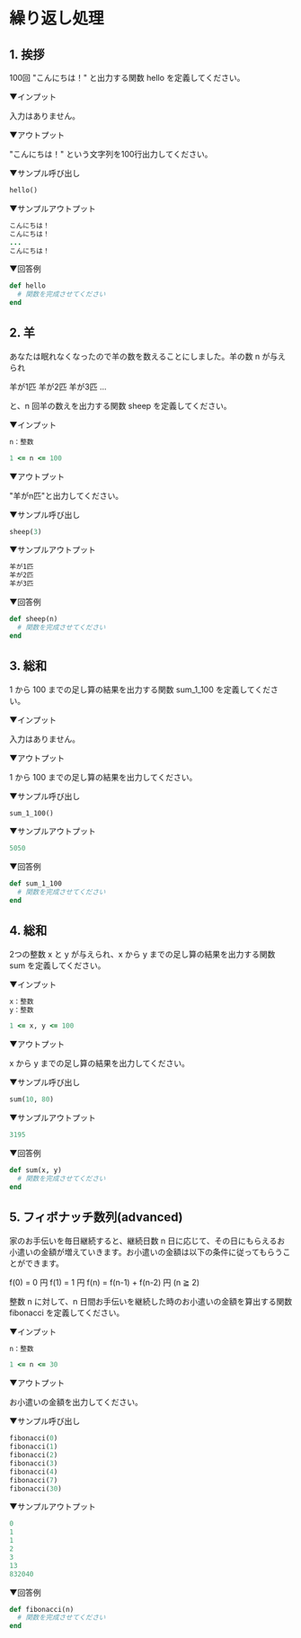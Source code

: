 # 繰り返し処理

## 1. 挨拶

100回 "こんにちは！" と出力する関数 hello を定義してください。

▼インプット

入力はありません。

▼アウトプット

"こんにちは！" という文字列を100行出力してください。

▼サンプル呼び出し

```ruby
hello()
```

▼サンプルアウトプット

```ruby
こんにちは！
こんにちは！
...
こんにちは！
```

▼回答例

```ruby
def hello
  # 関数を完成させてください
end
```

## 2. 羊

あなたは眠れなくなったので羊の数を数えることにしました。羊の数 n が与えられ

羊が1匹
羊が2匹
羊が3匹
...

と、n 回羊の数えを出力する関数 sheep を定義してください。

▼インプット

```ruby
n：整数

1 <= n <= 100
```

▼アウトプット

"羊がn匹"と出力してください。

▼サンプル呼び出し

```ruby
sheep(3)
```

▼サンプルアウトプット

```ruby
羊が1匹
羊が2匹
羊が3匹
```

▼回答例

```ruby
def sheep(n)
  # 関数を完成させてください
end
```

## 3. 総和

1 から 100 までの足し算の結果を出力する関数 sum_1_100 を定義してください。

▼インプット

入力はありません。

▼アウトプット

1 から 100 までの足し算の結果を出力してください。

▼サンプル呼び出し

```ruby
sum_1_100()
```

▼サンプルアウトプット

```ruby
5050
```

▼回答例

```ruby
def sum_1_100
  # 関数を完成させてください
end
```

## 4. 総和

2つの整数 x と y が与えられ、x から y までの足し算の結果を出力する関数 sum を定義してください。

▼インプット

```ruby
x：整数
y：整数

1 <= x, y <= 100
```

▼アウトプット

x から y までの足し算の結果を出力してください。

▼サンプル呼び出し

```ruby
sum(10, 80)
```

▼サンプルアウトプット

```ruby
3195
```

▼回答例

```ruby
def sum(x, y)
  # 関数を完成させてください
end
```

## 5. フィボナッチ数列(advanced)

家のお手伝いを毎日継続すると、継続日数 n 日に応じて、その日にもらえるお小遣いの金額が増えていきます。お小遣いの金額は以下の条件に従ってもらうことができます。

f(0) = 0 円
f(1) = 1 円
f(n) = f(n-1) + f(n-2) 円   (n ≧ 2)

整数 n に対して、n 日間お手伝いを継続した時のお小遣いの金額を算出する関数 fibonacci を定義してください。

▼インプット

```ruby
n：整数

1 <= n <= 30
```

▼アウトプット

お小遣いの金額を出力してください。

▼サンプル呼び出し

```ruby
fibonacci(0)
fibonacci(1)
fibonacci(2)
fibonacci(3)
fibonacci(4)
fibonacci(7)
fibonacci(30)
```

▼サンプルアウトプット

```ruby
0
1
1
2
3
13
832040
```

▼回答例

```ruby
def fibonacci(n)
  # 関数を完成させてください
end
```

